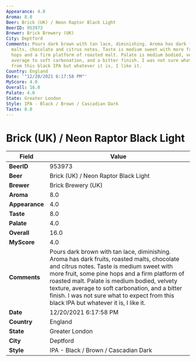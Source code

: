 ```yaml
---
Appearance: 4.0
Aroma: 8.0
Beer: Brick (UK) / Neon Raptor Black Light
BeerID: 953973
Brewer: Brick Brewery (UK)
City: Deptford
Comments: Pours dark brown with tan lace, diminishing. Aroma has dark fruits, roasted
  malts, chocolate and citrus notes. Taste is medium sweet with more fruit, some pine
  hops and a firm platform of roasted malt. Palate is medium bodied, velvety texture,
  average to soft carbonation, and a bitter finish. I was not sure what to expect
  from this black IPA but whatever it is, I like it.
Country: England
Date: '"12/20/2021 6:17:58 PM"'
MyScore: 4.0
Overall: 16.0
Palate: 4.0
State: Greater London
Style: IPA - Black / Brown / Cascadian Dark
Taste: 8.0
---
```


# Brick (UK) / Neon Raptor Black Light

| Field         | Value |
|---------------|-------|
| **BeerID** | 953973 |
| **Beer** | Brick (UK) / Neon Raptor Black Light |
| **Brewer** | Brick Brewery (UK) |
| **Aroma** | 8.0 |
| **Appearance** | 4.0 |
| **Taste** | 8.0 |
| **Palate** | 4.0 |
| **Overall** | 16.0 |
| **MyScore** | 4.0 |
| **Comments** | Pours dark brown with tan lace, diminishing. Aroma has dark fruits, roasted malts, chocolate and citrus notes. Taste is medium sweet with more fruit, some pine hops and a firm platform of roasted malt. Palate is medium bodied, velvety texture, average to soft carbonation, and a bitter finish. I was not sure what to expect from this black IPA but whatever it is, I like it. |
| **Date** | 12/20/2021 6:17:58 PM |
| **Country** | England |
| **State** | Greater London |
| **City** | Deptford |
| **Style** | IPA - Black / Brown / Cascadian Dark |
